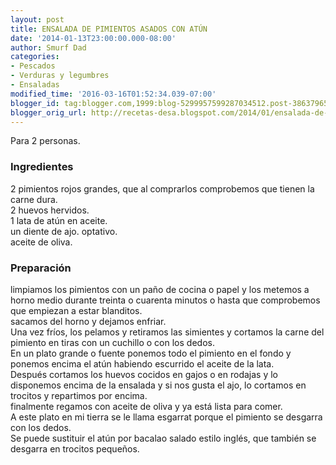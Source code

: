 ```yaml
---
layout: post
title: ENSALADA DE PIMIENTOS ASADOS CON ATÚN
date: '2014-01-13T23:00:00.000-08:00'
author: Smurf Dad
categories:
- Pescados
- Verduras y legumbres
- Ensaladas
modified_time: '2016-03-16T01:52:34.039-07:00'
blogger_id: tag:blogger.com,1999:blog-5299957599287034512.post-3863796525277334538
blogger_orig_url: http://recetas-desa.blogspot.com/2014/01/ensalada-de-pimientos-asados-con-atun.html
---
```


Para 2 personas.<br /><h3>Ingredientes</h3>2 pimientos rojos grandes, que al comprarlos comprobemos que tienen la carne dura.<br />2 huevos hervidos.<br />1 lata de atún en aceite.<br />un diente de ajo. optativo.<br />aceite de oliva.<br /><h3>Preparación</h3>limpiamos los pimientos con un paño de cocina o papel y los metemos a horno medio durante treinta o cuarenta minutos o hasta que comprobemos que empiezan a estar blanditos.<br />sacamos del horno y dejamos enfriar.<br />Una vez fríos, los pelamos y retiramos las simientes y cortamos la carne del pimiento en tiras con un cuchillo o con los dedos.<br />En un plato grande o fuente ponemos todo el pimiento en el fondo y ponemos encima el atún habiendo escurrido el aceite de la lata.<br />Después cortamos los huevos cocidos en gajos o en rodajas y lo disponemos encima de la ensalada y si nos gusta el ajo, lo cortamos en trocitos y repartimos por encima.<br />finalmente regamos con aceite de oliva y ya está lista para comer.<br />A este plato en mi tierra se le llama esgarrat porque el pimiento se desgarra con los dedos.<br />Se puede sustituir el atún por bacalao salado estilo inglés, que también se desgarra en trocitos pequeños.